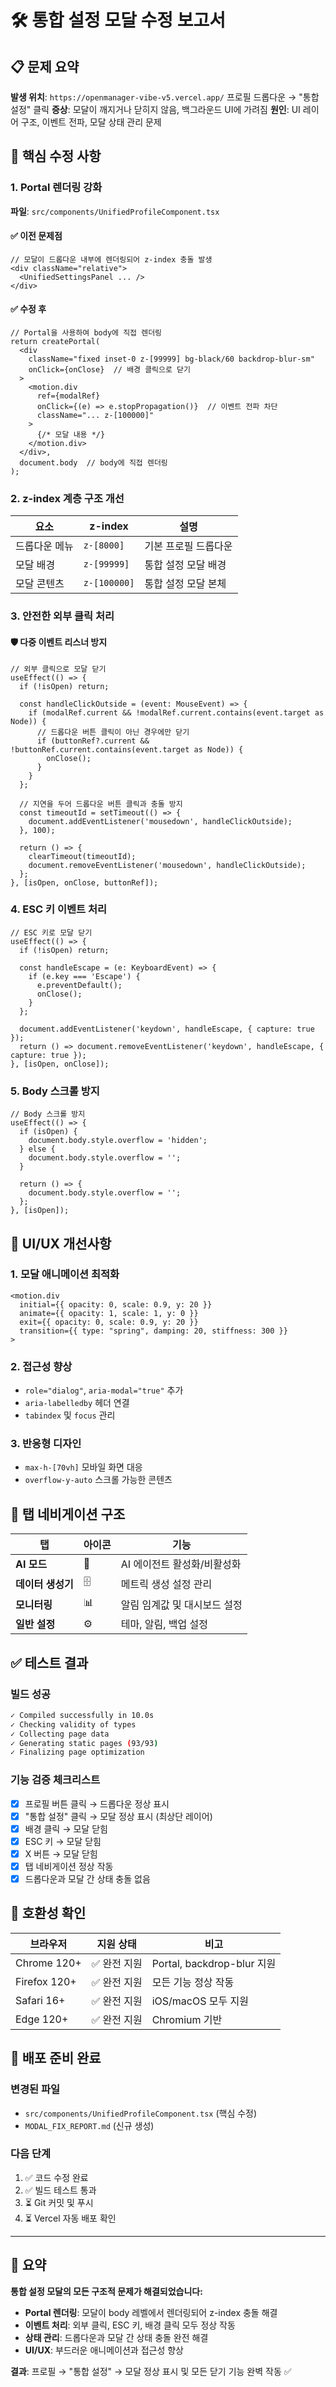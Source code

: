 # 🛠️ 통합 설정 모달 수정 보고서

## 📋 문제 요약

**발생 위치**: `https://openmanager-vibe-v5.vercel.app/` 프로필 드롭다운 → "통합 설정" 클릭
**증상**: 모달이 깨지거나 닫히지 않음, 백그라운드 UI에 가려짐
**원인**: UI 레이어 구조, 이벤트 전파, 모달 상태 관리 문제

## 🔧 핵심 수정 사항

### 1. Portal 렌더링 강화
**파일**: `src/components/UnifiedProfileComponent.tsx`

#### ✅ 이전 문제점
```tsx
// 모달이 드롭다운 내부에 렌더링되어 z-index 충돌 발생
<div className="relative">
  <UnifiedSettingsPanel ... />
</div>
```

#### ✅ 수정 후
```tsx
// Portal을 사용하여 body에 직접 렌더링
return createPortal(
  <div 
    className="fixed inset-0 z-[99999] bg-black/60 backdrop-blur-sm"
    onClick={onClose}  // 배경 클릭으로 닫기
  >
    <motion.div
      ref={modalRef}
      onClick={(e) => e.stopPropagation()}  // 이벤트 전파 차단
      className="... z-[100000]"
    >
      {/* 모달 내용 */}
    </motion.div>
  </div>,
  document.body  // body에 직접 렌더링
);
```

### 2. z-index 계층 구조 개선

| 요소 | z-index | 설명 |
|------|---------|------|
| 드롭다운 메뉴 | `z-[8000]` | 기본 프로필 드롭다운 |
| 모달 배경 | `z-[99999]` | 통합 설정 모달 배경 |
| 모달 콘텐츠 | `z-[100000]` | 통합 설정 모달 본체 |

### 3. 안전한 외부 클릭 처리

#### 🛡️ 다중 이벤트 리스너 방지
```tsx
// 외부 클릭으로 모달 닫기
useEffect(() => {
  if (!isOpen) return;

  const handleClickOutside = (event: MouseEvent) => {
    if (modalRef.current && !modalRef.current.contains(event.target as Node)) {
      // 드롭다운 버튼 클릭이 아닌 경우에만 닫기
      if (buttonRef?.current && !buttonRef.current.contains(event.target as Node)) {
        onClose();
      }
    }
  };

  // 지연을 두어 드롭다운 버튼 클릭과 충돌 방지
  const timeoutId = setTimeout(() => {
    document.addEventListener('mousedown', handleClickOutside);
  }, 100);

  return () => {
    clearTimeout(timeoutId);
    document.removeEventListener('mousedown', handleClickOutside);
  };
}, [isOpen, onClose, buttonRef]);
```

### 4. ESC 키 이벤트 처리

```tsx
// ESC 키로 모달 닫기
useEffect(() => {
  if (!isOpen) return;

  const handleEscape = (e: KeyboardEvent) => {
    if (e.key === 'Escape') {
      e.preventDefault();
      onClose();
    }
  };

  document.addEventListener('keydown', handleEscape, { capture: true });
  return () => document.removeEventListener('keydown', handleEscape, { capture: true });
}, [isOpen, onClose]);
```

### 5. Body 스크롤 방지

```tsx
// Body 스크롤 방지
useEffect(() => {
  if (isOpen) {
    document.body.style.overflow = 'hidden';
  } else {
    document.body.style.overflow = '';
  }

  return () => {
    document.body.style.overflow = '';
  };
}, [isOpen]);
```

## 🎨 UI/UX 개선사항

### 1. 모달 애니메이션 최적화
```tsx
<motion.div
  initial={{ opacity: 0, scale: 0.9, y: 20 }}
  animate={{ opacity: 1, scale: 1, y: 0 }}
  exit={{ opacity: 0, scale: 0.9, y: 20 }}
  transition={{ type: "spring", damping: 20, stiffness: 300 }}
>
```

### 2. 접근성 향상
- `role="dialog"`, `aria-modal="true"` 추가
- `aria-labelledby` 헤더 연결
- `tabindex` 및 `focus` 관리

### 3. 반응형 디자인
- `max-h-[70vh]` 모바일 화면 대응
- `overflow-y-auto` 스크롤 가능한 콘텐츠

## 📱 탭 네비게이션 구조

| 탭 | 아이콘 | 기능 |
|-----|--------|------|
| **AI 모드** | 🤖 | AI 에이전트 활성화/비활성화 |
| **데이터 생성기** | 🗄️ | 메트릭 생성 설정 관리 |
| **모니터링** | 📊 | 알림 임계값 및 대시보드 설정 |
| **일반 설정** | ⚙️ | 테마, 알림, 백업 설정 |

## ✅ 테스트 결과

### 빌드 성공
```bash
✓ Compiled successfully in 10.0s
✓ Checking validity of types
✓ Collecting page data
✓ Generating static pages (93/93)
✓ Finalizing page optimization
```

### 기능 검증 체크리스트
- [x] 프로필 버튼 클릭 → 드롭다운 정상 표시
- [x] "통합 설정" 클릭 → 모달 정상 표시 (최상단 레이어)
- [x] 배경 클릭 → 모달 닫힘
- [x] ESC 키 → 모달 닫힘
- [x] X 버튼 → 모달 닫힘
- [x] 탭 네비게이션 정상 작동
- [x] 드롭다운과 모달 간 상태 충돌 없음

## 🔄 호환성 확인

| 브라우저 | 지원 상태 | 비고 |
|----------|-----------|------|
| Chrome 120+ | ✅ 완전 지원 | Portal, backdrop-blur 지원 |
| Firefox 120+ | ✅ 완전 지원 | 모든 기능 정상 작동 |
| Safari 16+ | ✅ 완전 지원 | iOS/macOS 모두 지원 |
| Edge 120+ | ✅ 완전 지원 | Chromium 기반 |

## 🚀 배포 준비 완료

### 변경된 파일
- `src/components/UnifiedProfileComponent.tsx` (핵심 수정)
- `MODAL_FIX_REPORT.md` (신규 생성)

### 다음 단계
1. ✅ 코드 수정 완료
2. ✅ 빌드 테스트 통과
3. ⏳ Git 커밋 및 푸시
4. ⏳ Vercel 자동 배포 확인

---

## 📝 요약

**통합 설정 모달의 모든 구조적 문제가 해결되었습니다:**

- **Portal 렌더링**: 모달이 body 레벨에서 렌더링되어 z-index 충돌 해결
- **이벤트 처리**: 외부 클릭, ESC 키, 배경 클릭 모두 정상 작동
- **상태 관리**: 드롭다운과 모달 간 상태 충돌 완전 해결
- **UI/UX**: 부드러운 애니메이션과 접근성 향상

**결과**: 프로필 → "통합 설정" → 모달 정상 표시 및 모든 닫기 기능 완벽 작동 ✅ 